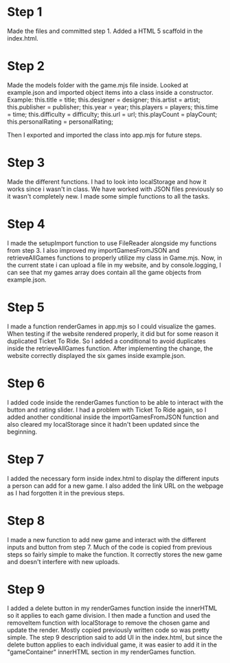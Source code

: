 # Step 1
Made the files and committed step 1. Added a HTML 5 scaffold in the index.html.

# Step 2 
Made the models folder with the game.mjs file inside. Looked at example.json and imported object items into a class inside a constructor. 
Example:
this.title = title;
this.designer = designer;
this.artist = artist;
this.publisher = publisher;
this.year = year;
this.players = players;
this.time = time;
this.difficulty = difficulty;
this.url = url;
this.playCount = playCount;
this.personalRating = personalRating;

Then I exported and imported the class into app.mjs for future steps.

# Step 3
Made the different functions. I had to look into localStorage and how it works since i wasn't in class. We have worked with JSON files previously so it wasn't completely new. I made some simple functions to all the tasks.

# Step 4 
I made the setupImport function to use FileReader alongside my functions from step 3. I also improved my importGamesFromJSON and retrieveAllGames functions to properly utilize my class in Game.mjs. Now, in the current state i can upload a file in my website, and by console.logging, I can see that my games array does contain all the game objects from example.json. 

# Step 5
I made a function renderGames in app.mjs so I could visualize the games. When testing if the website rendered properly, it did but for some reason it duplicated Ticket To Ride. So I added a conditional to avoid duplicates inside the retrieveAllGames function. After implementing the change, the website correctly displayed the six games inside example.json.

# Step 6 
I added code inside the renderGames function to be able to interact with the button and rating slider. I had a problem with Ticket To Ride again, so I added another conditional inside the importGamesFromJSON function and also cleared my localStorage since it hadn't been updated since the beginning.

# Step 7
I added the necessary form inside index.html to display the different inputs a person can add for a new game. I also added the link URL on the webpage as I had forgotten it in the previous steps.

# Step 8
I made a new function to add new game and interact with the different inputs and button from step 7. Much of the code is copied from previous steps so fairly simple to make the function. It correctly stores the new game and doesn't interfere with new uploads.

# Step 9 
I added a delete button in my renderGames function inside the innerHTML so it applies to each game division. I then made a function and used the removeItem function with localStorage to remove the chosen game and update the render. Mostly copied previously written code so was pretty simple. The step 9 description said to add UI in the index.html, but since the delete button applies to each individual game, it was easier to add it in the "gameContainer" innerHTML section in my renderGames function.  